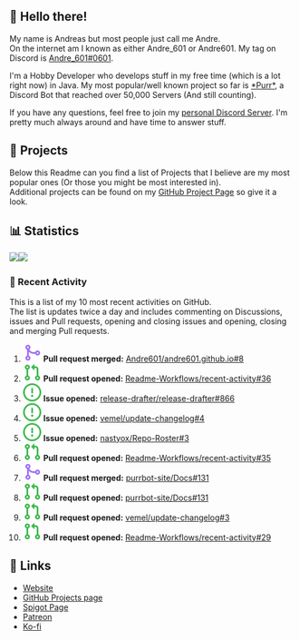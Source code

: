 <!-- Links -->
[andre]: https://discord.bio/p/andre601
[purr]: https://purrbot.site
[discord]: https://discord.gg/6dazXp6
[website]: https://andre601.ch
[github]: https://andre601.ch/projects
[spigot]: https://www.spigotmc.org/resources/authors/56829/
[patreon]: https://patreon.com/andre_601
[ko-fi]: https://ko-fi.com/andre_601

## 👋 Hello there!
My name is Andreas but most people just call me Andre.  
On the internet am I known as either Andre_601 or Andre601. My tag on Discord is [Andre_601#0601][andre].

I'm a Hobby Developer who develops stuff in my free time (which is a lot right now) in Java. My most popular/well known project so far is [\*Purr\*][purr], a Discord Bot that reached over 50,000 Servers (And still counting).

If you have any questions, feel free to join my [personal Discord Server][discord]. I'm pretty much always around and have time to answer stuff.

## 📁 Projects
Below this Readme can you find a list of Projects that I believe are my most popular ones (Or those you might be most interested in).  
Additional projects can be found on my [GitHub Project Page][github] so give it a look.

## 📊 Statistics
<img height="195px" src="https://github-readme-stats.vercel.app/api?username=Andre601&show_icons=true&hide_rank=true&title_color=3498db&bg_color=ffffff00&text_color=718096&disable_animations=true"><img height="195px" src="https://github-readme-stats.vercel.app/api/top-langs?username=Andre601&layout=compact&title_color=3498db&bg_color=ffffff00&text_color=718096">

### 📜 Recent Activity
This is a list of my 10 most recent activities on GitHub.  
The list is updates twice a day and includes commenting on Discussions, issues and Pull requests, opening and closing issues and opening, closing and merging Pull requests.

<!--START_SECTION:activity-->
1. ![pullRequestMerged] **Pull request merged:** [Andre601/andre601.github.io#8](https://github.com/Andre601/andre601.github.io/pull/8)
2. ![pullRequestOpened] **Pull request opened:** [Readme-Workflows/recent-activity#36](https://github.com/Readme-Workflows/recent-activity/pull/36)
3. ![issueOpened] **Issue opened:** [release-drafter/release-drafter#866](https://github.com/release-drafter/release-drafter/issues/866)
4. ![issueOpened] **Issue opened:** [vemel/update-changelog#4](https://github.com/vemel/update-changelog/issues/4)
5. ![issueOpened] **Issue opened:** [nastyox/Repo-Roster#3](https://github.com/nastyox/Repo-Roster/issues/3)
6. ![pullRequestOpened] **Pull request opened:** [Readme-Workflows/recent-activity#35](https://github.com/Readme-Workflows/recent-activity/pull/35)
7. ![pullRequestMerged] **Pull request merged:** [purrbot-site/Docs#131](https://github.com/purrbot-site/Docs/pull/131)
8. ![pullRequestOpened] **Pull request opened:** [purrbot-site/Docs#131](https://github.com/purrbot-site/Docs/pull/131)
9. ![pullRequestOpened] **Pull request opened:** [vemel/update-changelog#3](https://github.com/vemel/update-changelog/pull/3)
10. ![pullRequestOpened] **Pull request opened:** [Readme-Workflows/recent-activity#29](https://github.com/Readme-Workflows/recent-activity/pull/29)
<!--END_SECTION:activity-->

## 🔗 Links
- [Website]
- [GitHub Projects page][github]
- [Spigot Page][spigot]
- [Patreon]
- [Ko-fi]

<!-- Badges -->
[issueOpened]: https://raw.githubusercontent.com/Andre601/Andre601/master/images/IssueOpened.svg
[issueClosed]: https://raw.githubusercontent.com/Andre601/Andre601/master/images/IssueClosed.svg
[pullRequestOpened]: https://raw.githubusercontent.com/Andre601/Andre601/master/images/PullRequestOpened.svg
[pullRequestClosed]: https://raw.githubusercontent.com/Andre601/Andre601/master/images/PullRequestClosed.svg
[pullRequestMerged]: https://raw.githubusercontent.com/Andre601/Andre601/4dadd89f960758755927537b4108e03eb2d93eba/images/PullRequestMerged.svg
[comment]: https://raw.githubusercontent.com/Andre601/Andre601/master/images/Comment.svg
